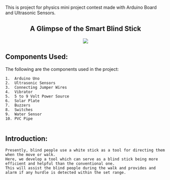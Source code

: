This is project for physics mini project contest made with Arduino Board and Ultrasonic Sensors.<br>


<h2 align="center">A Glimpse of the Smart Blind Stick</h2>

<p align="center">
<img src="C:\Users\jiben\Desktop\Smart_Blind_Stick\Blind Stick.jpeg">
</p>

## Components Used:
The following are the components used in the project:

```
1.	Arduino Uno
2.	Ultrasonic Sensors
3.	Connecting Jumper Wires
4.	Vibrator
5.	5 to 9 Volt Power Source
6.	Solar Plate
7.	Buzzers
8.	Switches
9.	Water Sensor
10.	PVC Pipe


```



## Introduction:

    
``` Vision is the most important part of human physiology as 83% of information human being gets from the environment is via sight. The 2011 statistics by the World Health Organization (WHO) estimates that there are 285 billion people in the world with visual impairment, 39 billion of which are blind and 246 with low vision.
Presently, blind people use a white stick as a tool for directing them when the move or walk.
Here, we develop a tool which can serve as a blind stick being more efficient and helpful than the conventional one.
This will assist the blind people during the walk and provides and alarm if any hurdle is detected within the set range. 

```
  
   
    
    
    






